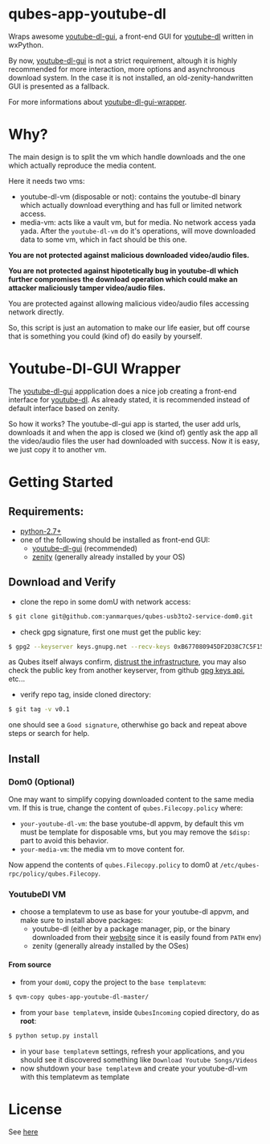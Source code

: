 # qubes-app-youtube-dl
Wraps awesome [youtube-dl-gui](https://github.com/MrS0m30n3/youtube-dl-gui), a front-end GUI for [youtube-dl](https://ytdl-org.github.io/youtube-dl/index.html) written in wxPython. 

By now, [youtube-dl-gui](https://github.com/MrS0m30n3/youtube-dl-gui) is not a strict requirement, altough it is highly recommended for more interaction, more options and asynchronous download system.
In the case it is not installed, an old-zenity-handwritten GUI is presented as a fallback.

For more informations about [youtube-dl-gui-wrapper](#youtube-dl-gui-wrapper).

# Why?
The main design is to split the vm which handle downloads and the one which actually reproduce the media content. 

Here it needs two vms:
- youtube-dl-vm (disposable or not): contains the youtube-dl binary which actually download everything and has full or limited network access.
- media-vm: acts like a vault vm, but for media. No network access yada yada. After the `youtube-dl-vm` do it's operations, will move downloaded data to some vm, which in fact should be this one.

**You are not protected against malicious downloaded video/audio files.**

**You are not protected against hipotetically bug in youtube-dl which further compromises the download operation which could make an attacker maliciously tamper video/audio files.**

You are protected against allowing malicious video/audio files accessing network directly.

So, this script is just an automation to make our life easier, but off course that is something you could (kind of) do easily by yourself.

# Youtube-Dl-GUI Wrapper
The [youtube-dl-gui](https://github.com/MrS0m30n3/youtube-dl-gui) appplication does a nice job creating a front-end interface for [youtube-dl](https://ytdl-org.github.io/youtube-dl/index.html). As already stated, it is recommended instead of default interface based on zenity. 

So how it works? The youtube-dl-gui app is started, the user add urls, downloads it and when the app is closed we (kind of) gently ask the app all the video/audio files the user had downloaded with success. Now it is easy, we just copy it to another vm.

# Getting Started
## Requirements:
- [python-2.7+](https://www.python.org/downloads/)
- one of the following should be installed as front-end GUI:
    - [youtube-dl-gui](https://github.com/MrS0m30n3/youtube-dl-gui) (recommended)
    - [zenity](https://help.gnome.org/users/zenity/3.32/intro.html.en) (generally already installed by your OS)

## Download and Verify
- clone the repo in some domU with network access:
```bash
$ git clone git@github.com:yanmarques/qubes-usb3to2-service-dom0.git
```

- check gpg signature, first one must get the public key:
```bash
$ gpg2 --keyserver keys.gnupg.net --recv-keys 0xB677080945DF2D38C7C5F15F80AB0F5FDECFB4A9
```
as Qubes itself always confirm, [distrust the infrastructure](https://www.qubes-os.org/faq/#what-does-it-mean-to-distrust-the-infrastructure), you may also check the public key from another keyserver, from github [gpg keys api](https://developer.github.com/v3/users/gpg_keys/#list-gpg-keys-for-a-user), etc...

- verify repo tag, inside cloned directory:
```bash
$ git tag -v v0.1
```

one should see a `Good signature`, otherwhise go back and repeat above steps or search for help.


## Install
### Dom0 (Optional)
One may want to simplify copying downloaded content to the same media vm. If this is true, change the content of `qubes.Filecopy.policy` where:
- `your-youtube-dl-vm`: the base youtube-dl appvm, by default this vm must be template for disposable vms, but you may remove the `$disp:` part to avoid this behavior.
- `your-media-vm`: the media vm to move content for.

Now append the contents of `qubes.Filecopy.policy` to dom0 at `/etc/qubes-rpc/policy/qubes.Filecopy`.

### YoutubeDl VM
- choose a templatevm to use as base for your youtube-dl appvm, and make sure to install above packages:
    - youtube-dl (either by a package manager, pip, or the binary downloaded from their [website](https://ytdl-org.github.io/youtube-dl/download.html) since it is easily found from `PATH` env)
    - zenity (generally already installed by the OSes)

#### From source
- from your `domU`, copy the project to the `base templatevm`:
```bash
$ qvm-copy qubes-app-youtube-dl-master/
```

- from your `base templatevm`, inside `QubesIncoming` copied directory, do as **root**:
```bash
$ python setup.py install
```

- in your `base templatevm` settings, refresh your applications, and you should see it discovered something like `Download Youtube Songs/Videos`
- now shutdown your `base templatevm` and create your youtube-dl-vm with this templatevm as template

# License
See [here](/LICENSE)